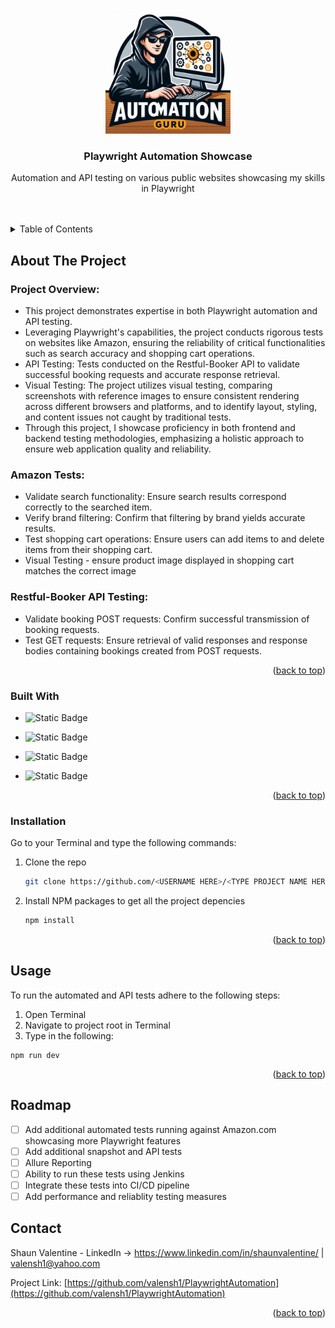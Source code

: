 <!-- Improved compatibility of back to top link: See: https://github.com/othneildrew/Best-README-Template/pull/73 -->

<a name="readme-top"></a>

<!--
*** Thanks for checking out the Best-README-Template. If you have a suggestion
*** that would make this better, please fork the repo and create a pull request
*** or simply open an issue with the tag "enhancement".
*** Don't forget to give the project a star!
*** Thanks again! Now go create something AMAZING! :D
-->

<!-- PROJECT SHIELDS -->
<!--
*** I'm using markdown "reference style" links for readability.
*** Reference links are enclosed in brackets [ ] instead of parentheses ( ).
*** See the bottom of this document for the declaration of the reference variables
*** for contributors-url, forks-url, etc. This is an optional, concise syntax you may use.
*** https://www.markdownguide.org/basic-syntax/#reference-style-links
-->

<!-- PROJECT LOGO -->
<br />
<div align="center">
  <a href="https://github.com/othneildrew/Best-README-Template">
    <img src="README-Files/Logo.png" alt="Logo" width="200" height="200">
  </a>

  <h3 align="center">Playwright Automation Showcase</h3>

  <p align="center">
    Automation and API testing on various public websites showcasing my skills in Playwright
    <br />
    <br />
    <br />
    <!-- <a href="https://github.com/othneildrew/Best-README-Template">View Demo</a> -->
  </p>
</div>

<!-- TABLE OF CONTENTS -->
<details>
  <summary>Table of Contents</summary>
  <ol>
    <li>
      <a href="#about-the-project">About The Project</a>
        <li><a href="#built-with">Built With</a></li>
        <li><a href="#installation">Installation</a></li>
    <li><a href="#usage">Usage</a></li>
    <li><a href="#roadmap">Roadmap</a></li>
    <li><a href="#contact">Contact</a></li>
  </ol>
</details>

<!-- ABOUT THE PROJECT -->

## About The Project

### Project Overview:

- This project demonstrates expertise in both Playwright automation and API testing.
- Leveraging Playwright's capabilities, the project conducts rigorous tests on websites like Amazon, ensuring the reliability of critical functionalities such as search accuracy and shopping cart operations.
- API Testing: Tests conducted on the Restful-Booker API to validate successful booking requests and accurate response retrieval.
- Visual Testing: The project utilizes visual testing, comparing screenshots with reference images to ensure consistent rendering across different browsers and platforms, and to identify layout, styling, and content issues not caught by traditional tests.
- Through this project, I showcase proficiency in both frontend and backend testing methodologies, emphasizing a holistic approach to ensure web application quality and reliability.

### Amazon Tests:

- Validate search functionality: Ensure search results correspond correctly to the searched item.
- Verify brand filtering: Confirm that filtering by brand yields accurate results.
- Test shopping cart operations: Ensure users can add items to and delete items from their shopping cart.
- Visual Testing - ensure product image displayed in shopping cart matches the correct image

### Restful-Booker API Testing:

- Validate booking POST requests: Confirm successful transmission of booking requests.
- Test GET requests: Ensure retrieval of valid responses and response bodies containing bookings created from POST requests.

<p align="right">(<a href="#readme-top">back to top</a>)</p>

### Built With

- ![Static Badge](https://img.shields.io/badge/Playwright--green?style=for-the-badge&logo=playwright&logoColor=black&labelColor=green)
- ![Static Badge](https://img.shields.io/badge/TypeScript--blue?style=for-the-badge&logo=TypeScript&logoColor=black&labelColor=blue)

- ![Static Badge](https://img.shields.io/badge/Node.js--black?style=for-the-badge&logo=Node.js&logoColor=green&labelColor=black)

- ![Static Badge](https://img.shields.io/badge/API%20Testing--red?style=for-the-badge&logo=API&logoColor=red&labelColor=red)

<p align="right">(<a href="#readme-top">back to top</a>)</p>

<!-- GETTING STARTED -->

### Installation

Go to your Terminal and type the following commands:

1. Clone the repo
   ```sh
   git clone https://github.com/<USERNAME HERE>/<TYPE PROJECT NAME HERE W/NO BRACKETS>.git
   ```
2. Install NPM packages to get all the project depencies
   ```sh
   npm install
   ```

<p align="right">(<a href="#readme-top">back to top</a>)</p>

<!-- USAGE EXAMPLES -->

## Usage

To run the automated and API tests adhere to the following steps:

1. Open Terminal
2. Navigate to project root in Terminal
3. Type in the following:

```
npm run dev
```

<p align="right">(<a href="#readme-top">back to top</a>)</p>

<!-- ROADMAP -->

## Roadmap

- [ ] Add additional automated tests running against Amazon.com showcasing more Playwright features
- [ ] Add additional snapshot and API tests
- [ ] Allure Reporting
- [ ] Ability to run these tests using Jenkins
- [ ] Integrate these tests into CI/CD pipeline
- [ ] Add performance and reliablity testing measures

<!-- CONTACT -->

## Contact

Shaun Valentine - LinkedIn -> https://www.linkedin.com/in/shaunvalentine/ | valensh1@yahoo.com

Project Link: [https://github.com/valensh1/PlaywrightAutomation](https://github.com/valensh1/PlaywrightAutomation)

<p align="right">(<a href="#readme-top">back to top</a>)</p>
